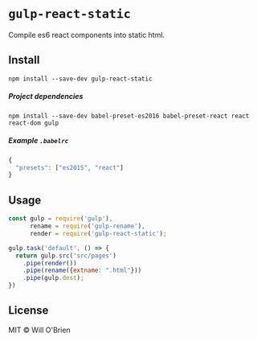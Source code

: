 
`gulp-react-static`
===============

Compile es6 react components into static html.

## Install

```
npm install --save-dev gulp-react-static
```

##### Project dependencies

```
npm install --save-dev babel-preset-es2016 babel-preset-react react react-dom gulp
```

##### Example `.babelrc`
```javascript
{
  "presets": ["es2015", "react"]
}
```


## Usage

```javascript
const gulp = require('gulp'),
      rename = require('gulp-rename'),
      render = require('gulp-react-static');

gulp.task('default', () => {
  return gulp.src('src/pages')
    .pipe(render())
    .pipe(rename({extname: ".html"}))
    .pipe(gulp.dest);
})
```

## License

MIT &copy; Will O'Brien
